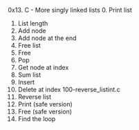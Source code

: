 0x13. C - More singly linked lists
0. Print list
1. List length
2. Add node
3. Add node at the end
4. Free list
5. Free
6. Pop
7. Get node at index
8. Sum list
9. Insert
10. Delete at index
100-reverse_listint.c
11. Reverse list
12. Print (safe version)
13. Free (safe version)
14. Find the loop

